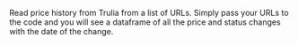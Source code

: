 Read price history from Trulia from a list of URLs. Simply pass your URLs to the code and you will see a dataframe of all the price and status changes with the date of the change.
